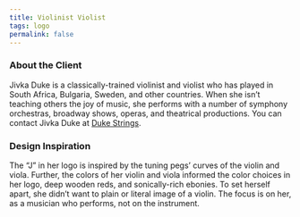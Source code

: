 ```yaml
---
title: Violinist Violist
tags: logo
permalink: false
---
```


### About the Client

Jivka Duke is a classically-trained violinist and violist who has played in South Africa, Bulgaria, Sweden, and other countries. When she isn’t teaching others the joy of music, she performs with a number of symphony orchestras, broadway shows, operas, and theatrical productions. You can contact Jivka Duke at [Duke Strings](https://dukestrings.com).

### Design Inspiration

The “J” in her logo is inspired by the tuning pegs’ curves of the violin and viola. Further, the colors of her violin and viola informed the color choices in her logo, deep wooden reds, and sonically-rich ebonies. To set herself apart, she didn’t want to plain or literal image of a violin. The focus is on her, as a musician who performs, not on the instrument.

